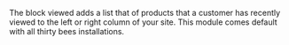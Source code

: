 The block viewed adds a list that of products that a customer has recently viewed to the left or right column of your site. This module comes default with all thirty bees installations.
